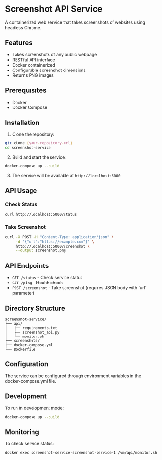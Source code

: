 # Screenshot API Service

A containerized web service that takes screenshots of websites using headless Chrome.

## Features
- Takes screenshots of any public webpage
- RESTful API interface
- Docker containerized
- Configurable screenshot dimensions
- Returns PNG images

## Prerequisites
- Docker
- Docker Compose

## Installation

1. Clone the repository:
```bash
git clone [your-repository-url]
cd screenshot-service
```

2. Build and start the service:
```bash
docker-compose up --build
```

3. The service will be available at `http://localhost:5000`

## API Usage

### Check Status
```bash
curl http://localhost:5000/status
```

### Take Screenshot
```bash
curl -X POST -H "Content-Type: application/json" \
     -d '{"url":"https://example.com"}' \
     http://localhost:5000/screenshot \
     --output screenshot.png
```

## API Endpoints

- `GET /status` - Check service status
- `GET /ping` - Health check
- `POST /screenshot` - Take screenshot (requires JSON body with 'url' parameter)

## Directory Structure
```
screenshot-service/
├── api/
│   ├── requirements.txt
│   ├── screenshot_api.py
│   └── monitor.sh
├── screenshots/
├── docker-compose.yml
└── Dockerfile
```

## Configuration
The service can be configured through environment variables in the docker-compose.yml file.

## Development
To run in development mode:
```bash
docker-compose up --build
```

## Monitoring
To check service status:
```bash
docker exec screenshot-service-screenshot-service-1 /vm/api/monitor.sh
```
